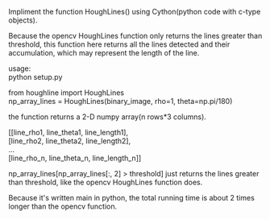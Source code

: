 Impliment the function HoughLines() using Cython(python code with c-type objects).

Because the opencv HoughLines function only returns the lines greater than threshold, this function here returns all the lines 
detected and their accumulation, which may represent the length of the line.

usage:     
python setup.py    
    
from houghline import HoughLines               
np_array_lines = HoughLines(binary_image, rho=1, theta=np.pi/180)                 

the function returns a 2-D numpy array(n rows*3 columns).   
    
[[line_rho1, line_theta1, line_length1],   
 [line_rho2, line_theta2, line_length2],    
 ...     
 [line_rho_n, line_theta_n, line_length_n]]     
 
np_array_lines[np_array_lines[:, 2] > threshold] just returns the lines greater than threshold, like the opencv HoughLines
function does.

Because it's written main in python, the total running time is about 2 times longer than the opencv function.

